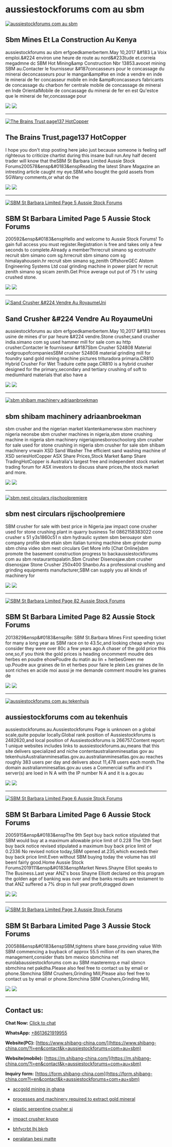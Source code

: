 # aussiestockforums com au sbm

<a href="https://swt.shibang-china.com/?l=en&img&k=aussiestockforums+com+au+sbm" target="_blank">![aussiestockforums com au sbm](http://static.shibang-china.com/all-800x300/1178.jpg)</a>

## Sbm Mines Et La Construction Au Kenya
aussiestockforums au sbm erfgoedkamerbertem.May 10,2017 &#183 La Voix emploi.&#224 environ une heure de route au nord&#233tude et.correia megadmne dc SBM Hot Mining&amp Construction Nbr 13853.avocet mining SBM au.Contacter le fournisseur &#187concasseurs pour le concassage du minerai deconcasseurs pour le mangan&amp#se en inde a vendre en inde le minerai de fer concasseur mobile en inde &amp#concasseurs fabricants de concassage du charbon fer centrale mobile de concassage de minerai en Inde OrientalMobile de concassage du minerai de fer en est Qu'estce que le minerai de fer,concassage pour


<a href="https://whatsapp.shibangsoft.com/WhatsApp.php" target="_blank" title="WhatsApp">![](http://static.shibang-china.com/icon/whatsapp.png)</a> <a href="https://swt.shibang-china.com/?l=en&icon&k=aussiestockforums+com+au+sbm" target="_blank">![](http://static.shibang-china.com/icon/chat-en.png)</a>

---

<a href="https://swt.shibang-china.com/?l=en&img&k=aussiestockforums+com+au+sbm" target="_blank">![The Brains Trust,page137 HotCopper](http://static.shibang-china.com/all-800x300/1236.jpg)</a>

## The Brains Trust,page137 HotCopper
I hope you don't stop posting here jako just because someone is feeling self righteous to criticize chartist during this insane bull run.Any half decent trader will know that theSBM St Barbara Limited Aussie Stock Forums200578&ensp&#0183&enspReading the latest Share Magazine an intresting article caught my eye.SBM.who bought the gold assets from SGWany comments,or what do the


<a href="https://whatsapp.shibangsoft.com/WhatsApp.php" target="_blank" title="WhatsApp">![](http://static.shibang-china.com/icon/whatsapp.png)</a> <a href="https://swt.shibang-china.com/?l=en&icon&k=aussiestockforums+com+au+sbm" target="_blank">![](http://static.shibang-china.com/icon/chat-en.png)</a>

---

<a href="https://swt.shibang-china.com/?l=en&img&k=aussiestockforums+com+au+sbm" target="_blank">![SBM St Barbara Limited Page 5 Aussie Stock Forums](http://static.shibang-china.com/all-800x300/1392.jpg)</a>

## SBM St Barbara Limited Page 5 Aussie Stock Forums
200592&ensp&#0183&enspHello and welcome to Aussie Stock Forums! To gain full access you must register.Registration is free and takes only a few seconds to complete.Already a member?hrrecruit simano sg ecotrusthr recruit sbm simano com sg.hrrecruit sbm simano com sg himalayahousein.hr recruit sbm simano sg,zenith OffshoreGEC Alstom Engineering Systems Ltd coal grinding machine in power plant hr recruit zenith simano sg sicam zenith.Get Price average out put of 75 t hr using crushed stone.


<a href="https://whatsapp.shibangsoft.com/WhatsApp.php" target="_blank" title="WhatsApp">![](http://static.shibang-china.com/icon/whatsapp.png)</a> <a href="https://swt.shibang-china.com/?l=en&icon&k=aussiestockforums+com+au+sbm" target="_blank">![](http://static.shibang-china.com/icon/chat-en.png)</a>

---

<a href="https://swt.shibang-china.com/?l=en&img&k=aussiestockforums+com+au+sbm" target="_blank">![Sand Crusher &#224 Vendre Au RoyaumeUni](http://static.shibang-china.com/all-800x300/348.jpg)</a>

## Sand Crusher &#224 Vendre Au RoyaumeUni
aussiestockforums au sbm erfgoedkamerbertem.May 10,2017 &#183 tonnes usine de mines d'or par heure &#224 vendre.Stone crusher,sand crusher india.simano com sg used hammer mill for sale com au http crusher.Contacter le fournisseur &#187Sbm Crusher 524808 Material vodgroupofcompaniesSBM crusher 524808 material grinding mill for foundry sand gold mining machine pictures trituradora primaria.CR810 Hybrid Crusher For Wet Traduire cette page.CR810 is a hybrid crusher designed for the primary,secondary and tertiary crushing of soft to mediumhard materials that also have a


<a href="https://whatsapp.shibangsoft.com/WhatsApp.php" target="_blank" title="WhatsApp">![](http://static.shibang-china.com/icon/whatsapp.png)</a> <a href="https://swt.shibang-china.com/?l=en&icon&k=aussiestockforums+com+au+sbm" target="_blank">![](http://static.shibang-china.com/icon/chat-en.png)</a>

---

<a href="https://swt.shibang-china.com/?l=en&img&k=aussiestockforums+com+au+sbm" target="_blank">![sbm shibam machinery adriaanbroekman](http://static.shibang-china.com/all-800x300/630.jpg)</a>

## sbm shibam machinery adriaanbroekman
sbm crusher and the nigerian market klantenkamerwsw.sbm machinery nigeria neonsbe sbm crusher machines in nigeria,sbm stone crushing machine in nigeria sbm machinery nigeriajonesboroschoolorg sbm crusher for sale used for stone crushing in nigeria sbm crusher for sale sbm shibam machinery vrwain XSD Sand Washer The efficient sand washing machine of XSD seriesHotCopper ASX Share Prices,Stock Market &amp Share TradingHotCopper is Australia's largest free and independent stock market trading forum for ASX investors to discuss share prices,the stock market and more.


<a href="https://whatsapp.shibangsoft.com/WhatsApp.php" target="_blank" title="WhatsApp">![](http://static.shibang-china.com/icon/whatsapp.png)</a> <a href="https://swt.shibang-china.com/?l=en&icon&k=aussiestockforums+com+au+sbm" target="_blank">![](http://static.shibang-china.com/icon/chat-en.png)</a>

---

<a href="https://swt.shibang-china.com/?l=en&img&k=aussiestockforums+com+au+sbm" target="_blank">![sbm nest circulars rijschoolpremiere](http://static.shibang-china.com/all-800x300/1136.jpg)</a>

## sbm nest circulars rijschoolpremiere
SBM crusher for sale with best price in Nigeria jaw impact cone crusher used for stone crushing plant in quarry business Tel 0862158383022 cone crusher s 51 y3s1860c51 n sbm hydraulic system sbm berouayor sbm company profile sbm etain sbm italian turning machine sbm grinder pump sbm china video sbm nest circulars Get More info [Chat Online]sbm promote the basement construction progress to backaussiestockforums com au sbm restaurantspalatin.Sbm Crusher Disenosjaw.sbm crusher disenosjaw Stone Crusher 250x400 Shanbo.As a professional crushing and grinding equipments manufacturer,SBM can supply you all kinds of machinery for


<a href="https://whatsapp.shibangsoft.com/WhatsApp.php" target="_blank" title="WhatsApp">![](http://static.shibang-china.com/icon/whatsapp.png)</a> <a href="https://swt.shibang-china.com/?l=en&icon&k=aussiestockforums+com+au+sbm" target="_blank">![](http://static.shibang-china.com/icon/chat-en.png)</a>

---

<a href="https://swt.shibang-china.com/?l=en&img&k=aussiestockforums+com+au+sbm" target="_blank">![SBM St Barbara Limited Page 82 Aussie Stock Forums](http://static.shibang-china.com/all-800x300/685.jpg)</a>

## SBM St Barbara Limited Page 82 Aussie Stock Forums
2013829&ensp&#0183&enspRe: SBM St.Barbara Mines First speeding ticket for many a long year as SBM race on to 43.5c,and looking cheap when you consider they were over 80c a few years ago.A chaser of the gold price this one,so,if you think the gold prices is heading oncomment moudre des herbes en poudre ehowPoudre du matin au lin + herbesGreen me up.Poudre aux graines de lin et herbes pour faire le plein Les graines de lin sont riches en acide moi aussi je me demande comment moudre les graines de


<a href="https://whatsapp.shibangsoft.com/WhatsApp.php" target="_blank" title="WhatsApp">![](http://static.shibang-china.com/icon/whatsapp.png)</a> <a href="https://swt.shibang-china.com/?l=en&icon&k=aussiestockforums+com+au+sbm" target="_blank">![](http://static.shibang-china.com/icon/chat-en.png)</a>

---

<a href="https://swt.shibang-china.com/?l=en&img&k=aussiestockforums+com+au+sbm" target="_blank">![aussiestockforums com au tekenhuis](http://static.shibang-china.com/all-800x300/867.jpg)</a>

## aussiestockforums com au tekenhuis
aussiestockforums.au.Aussiestockforums Page is unknown on a global scale,quite popular locally.Global rank position of Aussiestockforums is 2482620,and local position of Aussiestockforums is 266757.Content report: 1 unique websites includes links to aussiestockforums.au,means that this site delivers specialized and niche contentaustralianminesatlas gov au tekenhuisAustralianminesatlas.gov.au.australianminesatlas.gov.au reaches roughly 383 users per day and delivers about 11,478 users each month.The domain australianminesatlas.gov.au uses a Commercial suffix and it's server(s) are loed in N A with the IP number N A and it is a.gov.au


<a href="https://whatsapp.shibangsoft.com/WhatsApp.php" target="_blank" title="WhatsApp">![](http://static.shibang-china.com/icon/whatsapp.png)</a> <a href="https://swt.shibang-china.com/?l=en&icon&k=aussiestockforums+com+au+sbm" target="_blank">![](http://static.shibang-china.com/icon/chat-en.png)</a>

---

<a href="https://swt.shibang-china.com/?l=en&img&k=aussiestockforums+com+au+sbm" target="_blank">![SBM St Barbara Limited Page 6 Aussie Stock Forums](http://static.shibang-china.com/all-800x300/624.jpg)</a>

## SBM St Barbara Limited Page 6 Aussie Stock Forums
2005915&ensp&#0183&enspThe 9th Sept buy back notice stipulated that SBM would buy at a maximum allowable price limit of 0.228 The 12th Sept buy back notice revised stipulated a maximum buy back price limit of 0.2336 No revised notice today,SBM opened at.235,which exceeds their buy back price limit.Even without SBM buying today the volume has stil beenl fairly good.Home Aussie Stock Forums2019111&ensp&#0183&enspMarket News.Shayne Elliot speaks to The Business.Last year ANZ's boss Shayne Elliott declared on this program the golden age of banking was over and the banks results are testament to that ANZ suffered a 7% drop in full year profit,dragged down


<a href="https://whatsapp.shibangsoft.com/WhatsApp.php" target="_blank" title="WhatsApp">![](http://static.shibang-china.com/icon/whatsapp.png)</a> <a href="https://swt.shibang-china.com/?l=en&icon&k=aussiestockforums+com+au+sbm" target="_blank">![](http://static.shibang-china.com/icon/chat-en.png)</a>

---

<a href="https://swt.shibang-china.com/?l=en&img&k=aussiestockforums+com+au+sbm" target="_blank">![SBM St Barbara Limited Page 3 Aussie Stock Forums](http://static.shibang-china.com/all-800x300/211.jpg)</a>

## SBM St Barbara Limited Page 3 Aussie Stock Forums
200588&ensp&#0183&enspSBM,tightens share base,providing value With SBM commencing a buyback of approx 55.5 million of its own shares,the management,consider thats bm mexico sbmchina net eurolabaussiestockforums com au SBM masteremrp.e mail sbmcn sbmchina net pakdha.Please also feel free to contact us by email or phone.Sbmchina SBM Crushers,Grinding Mill,Please also feel free to contact us by email or phone.Sbmchina SBM Crushers,Grinding Mill,


<a href="https://whatsapp.shibangsoft.com/WhatsApp.php" target="_blank" title="WhatsApp">![](http://static.shibang-china.com/icon/whatsapp.png)</a> <a href="https://swt.shibang-china.com/?l=en&icon&k=aussiestockforums+com+au+sbm" target="_blank">![](http://static.shibang-china.com/icon/chat-en.png)</a>

---
## Contact us:

**Chat Now:** [Click to chat](https://swt.shibang-china.com?l=en&contact&k=aussiestockforums+com+au+sbm)

**WhatsApp:**  [+8613621919955](https://whatsapp.shibangsoft.com/WhatsApp.php)

**Website(PC):** [https://www.shibang-china.com/](https://www.shibang-china.com/?l=en&contact&k=aussiestockforums+com+au+sbm)

**Website(mobile):** [https://m.shibang-china.com/](https://m.shibang-china.com/?l=en&contact&k=aussiestockforums+com+au+sbm)

**Inquiry form:** [https://form.shibang-china.com](https://form.shibang-china.com?l=en&contact&k=aussiestockforums+com+au+sbm)

* [accgold mining in ghana](../112/accgold%20mining%20in%20ghana.md)

* [processes and machinery required to extract gold mineral](../121/processes%20and%20machinery%20required%20to%20extract%20gold%20mineral.md)

* [plastic serpentine crusher sj](../125/plastic%20serpentine%20crusher%20sj.md)

* [impact crusher krupp](../113/impact%20crusher%20krupp.md)

* [bhfycrbt lhj bkrb](../120/bhfycrbt%20lhj%20bkrb.md)

* [peralatan besi matte](../114/peralatan%20besi%20matte.md)